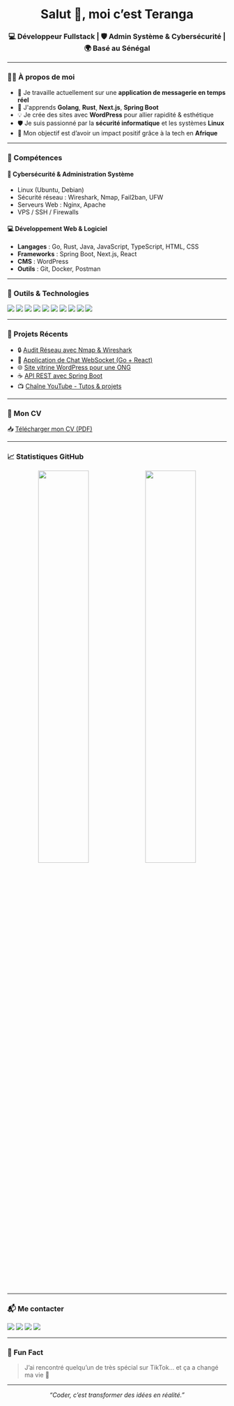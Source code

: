 <h1 align="center">Salut 👋, moi c’est Teranga</h1>
<h3 align="center">💻 Développeur Fullstack | 🛡️ Admin Système & Cybersécurité | 🌍 Basé au Sénégal</h3>

---

### 🙋‍♂️ À propos de moi

- 🔭 Je travaille actuellement sur une **application de messagerie en temps réel**
- 🌱 J'apprends **Golang**, **Rust**, **Next.js**, **Spring Boot**
- 💡 Je crée des sites avec **WordPress** pour allier rapidité & esthétique
- 🛡️ Je suis passionné par la **sécurité informatique** et les systèmes **Linux**
- 🎯 Mon objectif est d’avoir un impact positif grâce à la tech en **Afrique**

---

### 💼 Compétences

#### 🔐 Cybersécurité & Administration Système

- Linux (Ubuntu, Debian)
- Sécurité réseau : Wireshark, Nmap, Fail2ban, UFW
- Serveurs Web : Nginx, Apache
- VPS / SSH / Firewalls

#### 💻 Développement Web & Logiciel

- **Langages** : Go, Rust, Java, JavaScript, TypeScript, HTML, CSS
- **Frameworks** : Spring Boot, Next.js, React
- **CMS** : WordPress
- **Outils** : Git, Docker, Postman

---

### 🔧 Outils & Technologies

<p>
  <img src="https://img.shields.io/badge/Go-%2300ADD8.svg?style=for-the-badge&logo=go&logoColor=white" />
  <img src="https://img.shields.io/badge/Rust-%23000000.svg?style=for-the-badge&logo=rust&logoColor=white" />
  <img src="https://img.shields.io/badge/Java-%23ED8B00.svg?style=for-the-badge&logo=java&logoColor=white" />
  <img src="https://img.shields.io/badge/SpringBoot-%236DB33F.svg?style=for-the-badge&logo=spring-boot&logoColor=white" />
  <img src="https://img.shields.io/badge/React-%2361DAFB.svg?style=for-the-badge&logo=react&logoColor=black" />
  <img src="https://img.shields.io/badge/Next.js-%23000000.svg?style=for-the-badge&logo=next.js&logoColor=white" />
  <img src="https://img.shields.io/badge/WordPress-%23117AC9.svg?style=for-the-badge&logo=wordpress&logoColor=white" />
  <img src="https://img.shields.io/badge/Tailwind-%2338B2AC.svg?style=for-the-badge&logo=tailwind-css&logoColor=white" />
  <img src="https://img.shields.io/badge/HTML5-%23E34F26.svg?style=for-the-badge&logo=html5&logoColor=white" />
  <img src="https://img.shields.io/badge/CSS3-%231572B6.svg?style=for-the-badge&logo=css3&logoColor=white" />
</p>

---

### 🚀 Projets Récents

- 🔒 [Audit Réseau avec Nmap & Wireshark](https://github.com/Terangasn221/audit-reseau)
- 💬 [Application de Chat WebSocket (Go + React)](https://github.com/Terangasn221/chat-app)
- 🌐 [Site vitrine WordPress pour une ONG](https://github.com/Terangasn221/site-ong)
- ☕ [API REST avec Spring Boot](https://github.com/Terangasn221/spring-api)
- 📺 [Chaîne YouTube - Tutos & projets](https://www.youtube.com/@Terangasn221)

---

### 📄 Mon CV

📥 [Télécharger mon CV (PDF)](https://tonlienversuncv.com)

---

### 📈 Statistiques GitHub

<p align="center">
  <img src="https://github-readme-stats.vercel.app/api?username=Terangasn221&show_icons=true&theme=tokyonight&border_radius=10" width="48%" />
  <img src="https://github-readme-stats.vercel.app/api/top-langs/?username=Terangasn221&layout=compact&theme=tokyonight&border_radius=10" width="48%" />
</p>

---

### 📬 Me contacter

<p>
  <a href="mailto:your.email@example.com"><img src="https://img.shields.io/badge/Email-%23D14836.svg?style=for-the-badge&logo=gmail&logoColor=white"/></a>
  <a href="https://linkedin.com/in/yourname"><img src="https://img.shields.io/badge/LinkedIn-%230077B5.svg?style=for-the-badge&logo=linkedin&logoColor=white"/></a>
  <a href="https://tiktok.com/@TerangaDev"><img src="https://img.shields.io/badge/TikTok-%23000000.svg?style=for-the-badge&logo=tiktok&logoColor=white"/></a>
  <a href="https://www.youtube.com/@Terangasn221"><img src="https://img.shields.io/badge/YouTube-%23FF0000.svg?style=for-the-badge&logo=youtube&logoColor=white" /></a>
</p>

---

### 💙 Fun Fact

> J’ai rencontré quelqu’un de très spécial sur TikTok… et ça a changé ma vie 💙

---

<p align="center"><i>“Coder, c’est transformer des idées en réalité.”</i></p>
